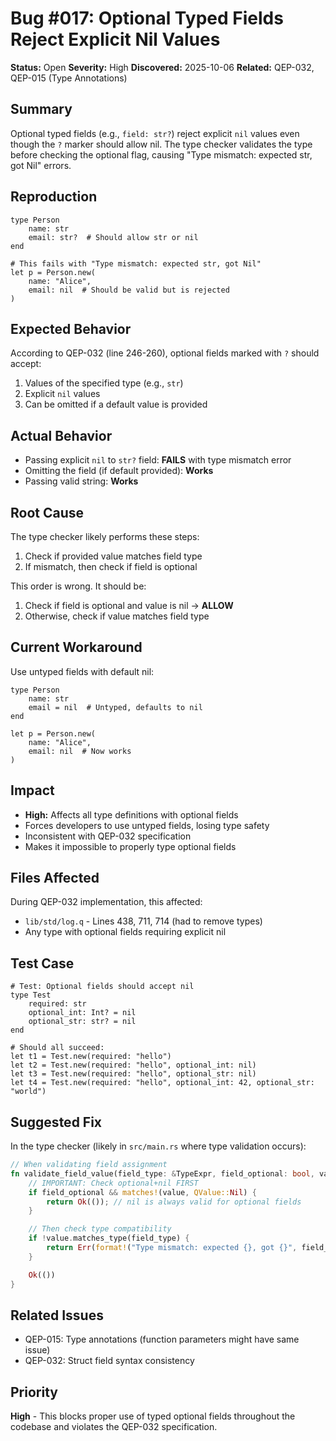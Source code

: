 # Bug #017: Optional Typed Fields Reject Explicit Nil Values

**Status:** Open
**Severity:** High
**Discovered:** 2025-10-06
**Related:** QEP-032, QEP-015 (Type Annotations)

## Summary

Optional typed fields (e.g., `field: str?`) reject explicit `nil` values even though the `?` marker should allow nil. The type checker validates the type before checking the optional flag, causing "Type mismatch: expected str, got Nil" errors.

## Reproduction

```quest
type Person
    name: str
    email: str?  # Should allow str or nil
end

# This fails with "Type mismatch: expected str, got Nil"
let p = Person.new(
    name: "Alice",
    email: nil  # Should be valid but is rejected
)
```

## Expected Behavior

According to QEP-032 (line 246-260), optional fields marked with `?` should accept:
1. Values of the specified type (e.g., `str`)
2. Explicit `nil` values
3. Can be omitted if a default value is provided

## Actual Behavior

- Passing explicit `nil` to `str?` field: **FAILS** with type mismatch error
- Omitting the field (if default provided): **Works**
- Passing valid string: **Works**

## Root Cause

The type checker likely performs these steps:
1. Check if provided value matches field type
2. If mismatch, then check if field is optional

This order is wrong. It should be:
1. Check if field is optional and value is nil → **ALLOW**
2. Otherwise, check if value matches field type

## Current Workaround

Use untyped fields with default nil:
```quest
type Person
    name: str
    email = nil  # Untyped, defaults to nil
end

let p = Person.new(
    name: "Alice",
    email: nil  # Now works
)
```

## Impact

- **High:** Affects all type definitions with optional fields
- Forces developers to use untyped fields, losing type safety
- Inconsistent with QEP-032 specification
- Makes it impossible to properly type optional fields

## Files Affected

During QEP-032 implementation, this affected:
- `lib/std/log.q` - Lines 438, 711, 714 (had to remove types)
- Any type with optional fields requiring explicit nil

## Test Case

```quest
# Test: Optional fields should accept nil
type Test
    required: str
    optional_int: Int? = nil
    optional_str: str? = nil
end

# Should all succeed:
let t1 = Test.new(required: "hello")
let t2 = Test.new(required: "hello", optional_int: nil)
let t3 = Test.new(required: "hello", optional_str: nil)
let t4 = Test.new(required: "hello", optional_int: 42, optional_str: "world")
```

## Suggested Fix

In the type checker (likely in `src/main.rs` where type validation occurs):

```rust
// When validating field assignment
fn validate_field_value(field_type: &TypeExpr, field_optional: bool, value: &QValue) -> Result<()> {
    // IMPORTANT: Check optional+nil FIRST
    if field_optional && matches!(value, QValue::Nil) {
        return Ok(()); // nil is always valid for optional fields
    }

    // Then check type compatibility
    if !value.matches_type(field_type) {
        return Err(format!("Type mismatch: expected {}, got {}", field_type, value.q_type()));
    }

    Ok(())
}
```

## Related Issues

- QEP-015: Type annotations (function parameters might have same issue)
- QEP-032: Struct field syntax consistency

## Priority

**High** - This blocks proper use of typed optional fields throughout the codebase and violates the QEP-032 specification.
